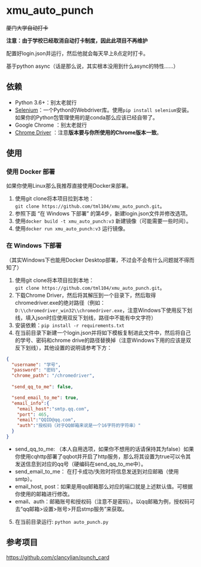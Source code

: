 # xmu_auto_punch

~~厦门大学自动打卡~~

**注意：由于学校已经取消自动打卡制度，因此此项目不再维护**

配置好login.json并运行，然后他就会每天早上8点定时打卡。

基于python async（话是那么说，其实根本没用到什么async的特性……）

## 依赖

+ Python 3.6+：别太老就行
+ [Selenium](https://www.selenium.dev/)：一个Python的Webdriver库。使用`pip install selenium`安装。如果你的Python包管理使用的是conda那么应该已经自带了。
+ Google Chrome ：别太老就行
+ [Chrome Driver](https://sites.google.com/chromium.org/driver/) ：注意**版本要与你所使用的Chrome版本一致**。

## 使用

### 使用 Docker 部署

如果你使用Linux那么我推荐直接使用Docker来部署。

1. 使用git clone将本项目拉到本地：`git clone https://github.com/tml104/xmu_auto_punch.git`。
2. 参照下面 “在 Windows 下部署” 的第4步，新建login.json文件并修改选项。
3. 使用`docker build -t xmu_auto_punch:v3` 新建镜像（可能需要一些时间）。
4. 使用`docker run xmu_auto_punch:v3` 运行镜像。

### 在 Windows 下部署

（其实Windows下也能用Docker Desktop部署，不过会不会有什么问题就不得而知了）

1. 使用git clone将本项目拉到本地：`git clone https://github.com/tml104/xmu_auto_punch.git`。
2. 下载Chrome Driver，然后将其解压到一个目录下，然后取得chromedriver.exe的绝对路径（例如：`D:\\chromedriver_win32\\chromedriver.exe`，注意Windows下使用反下划线，填入json时应使用双反下划线，路径中不能有中文字符）
3. 安装依赖：`pip install -r requirements.txt`
4. 在当前目录下新建一个login.json并将如下模板复制进此文件中，然后将自己的学号、密码和chrome drive的路径替换掉（注意Windows下用的应该是双反下划线），其他设置的说明请参考下方：

```json
{
  "username": "学号",
  "password": "密码",
  "chrome_path": "/chromedriver",
  
  "send_qq_to_me": false,

  "send_email_to_me": true,
  "email_info":{
    "email_host":"smtp.qq.com",
    "port": 465,
    "email":"QQID@qq.com",
    "auth":"授权码（对于QQ邮箱来说是一个16字符的字符串）"
  }
}
```

- send_qq_to_me: （本人自用选项，如果你不想用的话请保持其为false）如果你使用cqhttp部署了qqbot并开启了http服务，那么将其设置为true可以令其发送信息到对应的qq号（硬编码在send_qq_to_me中）。
- send_email_to_me： 在打卡成功/失败时将信息发送到对应邮箱（使用smtp）。
- email_host, post：如果是用qq邮箱那么对应的端口就是上述默认值。可根据你使用的邮箱进行修改。
- email、auth：邮箱账号和授权码（注意不是密码）。以qq邮箱为例，授权码可去“qq邮箱>设置>账号>开启stmp服务”来获取。
  
5. 在当前目录运行: `python auto_punch.py`

## 参考项目

https://github.com/clancylian/punch_card